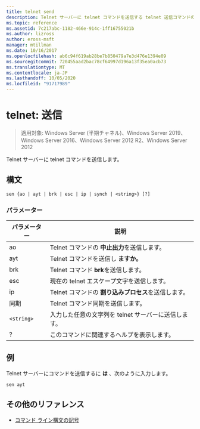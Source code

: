 ```yaml
---
title: telnet send
description: Telnet サーバーに telnet コマンドを送信する telnet 送信コマンドの参照記事です。
ms.topic: reference
ms.assetid: 7c217abc-1182-466e-914c-1ff16755021b
ms.author: lizross
author: eross-msft
manager: mtillman
ms.date: 10/16/2017
ms.openlocfilehash: ab6c94f619ab28be7b850479a7e3d476e1394e09
ms.sourcegitcommit: 720455aad2bac78cf64997d196a13f35ea0acb73
ms.translationtype: MT
ms.contentlocale: ja-JP
ms.lasthandoff: 10/05/2020
ms.locfileid: "91717989"
---
```

# <a name="telnet-send"></a>telnet: 送信

> 適用対象: Windows Server (半期チャネル)、Windows Server 2019、Windows Server 2016、Windows Server 2012 R2、Windows Server 2012

Telnet サーバーに telnet コマンドを送信します。

## <a name="syntax"></a>構文

```
sen {ao | ayt | brk | esc | ip | synch | <string>} [?]
```

### <a name="parameters"></a>パラメーター

| パラメーター | 説明 |
|--|--|
| ao | Telnet コマンドの **中止出力**を送信します。 |
| ayt | Telnet コマンドを送信し **ますか。** |
| brk | Telnet コマンド **brk**を送信します。 |
| esc | 現在の telnet エスケープ文字を送信します。 |
| ip | Telnet コマンドの **割り込みプロセス**を送信します。 |
| 同期 | Telnet コマンド同期を送信します。 |
| `<string>` | 入力した任意の文字列を telnet サーバーに送信します。 |
| ? | このコマンドに関連するヘルプを表示します。 |

## <a name="example"></a>例

Telnet サーバーにコマンドを送信するに **は** 、次のように入力します。

```
sen ayt
```

## <a name="additional-references"></a>その他のリファレンス

- [コマンド ライン構文の記号](command-line-syntax-key.md)
